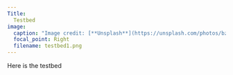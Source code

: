 ```yaml
---
Title:
  Testbed
image:
  caption: "Image credit: [**Unsplash**](https://unsplash.com/photos/bzdhc5b3Bxs)"
  focal_point: Right
  filename: testbed1.png
---
```


Here is the testbed
